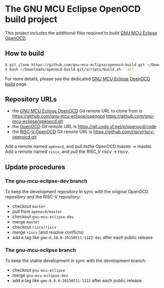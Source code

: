 # The GNU MCU Eclipse OpenOCD build project

This project includes the additional files required to build [GNU MCU Eclipse OpenOCD](https://github.com/gnu-mcu-eclipse/openocd).

## How to build

```bash
$ git clone https://github.com/gnu-mcu-eclipse/openocd-build.git ~/Downloads/openocd-build.git
$ bash ~/Downloads/openocd-build.git/scripts/build.sh --all
```

For more details, please see the dedicated [GNU MCU Eclipse OpenOCD build](http://gnu-mcu-eclipse.github.io/openocd/) page.

## Repository URLs

- the [GNU MCU Eclipse OpenOCD](https://github.com/gnu-mcu-eclipse/openocd.git) Git remote URL to clone from is https://github.com/gnu-mcu-eclipse/openocd https://github.com/gnu-mcu-eclipse/openocd.git
- the [OpenOCD](https://sourceforge.net/p/openocd/code/) Git remote URL is https://git.code.sf.net/p/openocd/code
- the [RISC-V OpenOCD](https://github.com/riscv/riscv-openocd) Git remote URL is https://github.com/riscv/riscv-openocd.git

Add a remote named `openocd`, and pull itsthe OpenOCD master → master.
Add a remote named `riscv`, and pull the RISC_V riscv → riscv.

## Update procedures

### The gnu-mcu-eclipse-dev branch

To keep the development repository in sync with the original OpenOCD repository and the RISC-V repository:

- checkout `master`
- pull from `openocd/master`
- checkout `gnu-mcu-eclipse-dev`
- merge `master`
- checkout `riscv/riscv`
- merge `riscv` (and resolve conflicts)
- add a tag like `gme-0.10.0-20150511-1122-dev` after each public release

### The gnu-mcu-eclipse branch

To keep the stable development in sync with the development branch:

- checkout `gnu-mcu-eclipse`
- merge `gnu-mcu-eclipse-dev`
- add a tag like `gme-0.8.0-20150511-1122` after each public release
